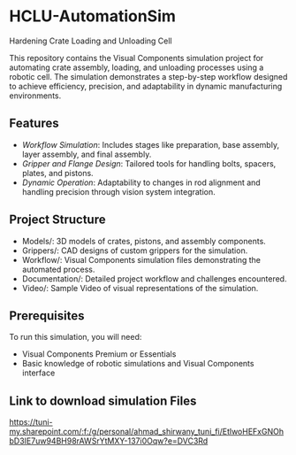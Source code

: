 # HCLU-AutomationSim
Hardening Crate Loading and Unloading Cell

This repository contains the Visual Components simulation project for automating crate assembly, loading, and unloading processes using a robotic cell. The simulation demonstrates a step-by-step workflow designed to achieve efficiency, precision, and adaptability in dynamic manufacturing environments.

## Features  
- *Workflow Simulation*: Includes stages like preparation, base assembly, layer assembly, and final assembly.  
- *Gripper and Flange Design*: Tailored tools for handling bolts, spacers, plates, and pistons.  
- *Dynamic Operation*: Adaptability to changes in rod alignment and handling precision through vision system integration.  

## Project Structure  
- Models/: 3D models of crates, pistons, and assembly components.  
- Grippers/: CAD designs of custom grippers for the simulation.  
- Workflow/: Visual Components simulation files demonstrating the automated process.  
- Documentation/: Detailed project workflow and challenges encountered.  
- Video/: Sample Video of visual representations of the simulation.  

## Prerequisites  
To run this simulation, you will need:  
- Visual Components Premium or Essentials  
- Basic knowledge of robotic simulations and Visual Components interface

## Link to download simulation Files
https://tuni-my.sharepoint.com/:f:/g/personal/ahmad_shirwany_tuni_fi/EtlwoHEFxGNOhbD3IE7uw94BH98rAWSrYtMXY-137i0Oqw?e=DVC3Rd
